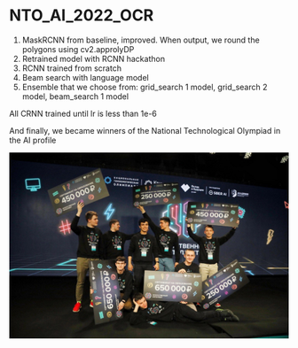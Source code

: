 # NTO_AI_2022_OCR

1) MaskRCNN from baseline, improved. When output, we round the polygons using cv2.approlyDP
2) Retrained model with RCNN hackathon
3) RCNN trained from scratch
4) Beam search with language model
5) Ensemble that we choose from: grid_search 1 model, grid_search 2 model, beam_search 1 model

All CRNN trained until lr is less than 1e-6


And finally, we became winners of the National Technological Olympiad in the AI profile

![alt text](https://github.com/proton-bit/NTO_AI_2022_OCR/blob/main/our_photo.jpg)
